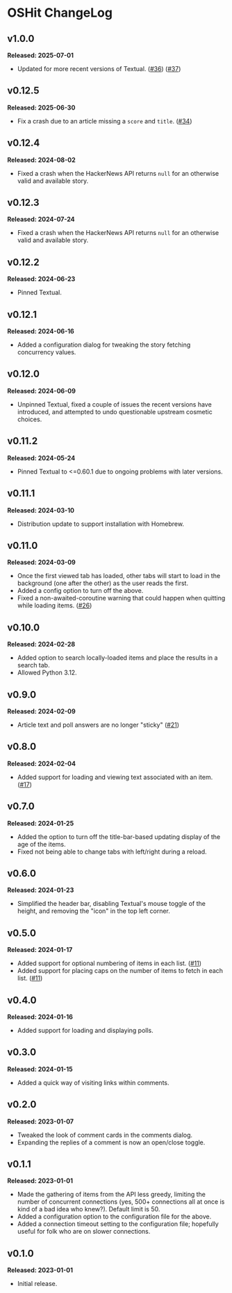 # OSHit ChangeLog

## v1.0.0

**Released: 2025-07-01**

- Updated for more recent versions of Textual.
  ([#36](https://github.com/davep/oshit/pull/36))
  ([#37](https://github.com/davep/oshit/pull/37))

## v0.12.5

**Released: 2025-06-30**

- Fix a crash due to an article missing a `score` and `title`.
  ([#34](https://github.com/davep/oshit/pull/34))

## v0.12.4

**Released: 2024-08-02**

- Fixed a crash when the HackerNews API returns `null` for an otherwise
  valid and available story.

## v0.12.3

**Released: 2024-07-24**

- Fixed a crash when the HackerNews API returns `null` for an otherwise
  valid and available story.

## v0.12.2

**Released: 2024-06-23**

- Pinned Textual.

## v0.12.1

**Released: 2024-06-16**

- Added a configuration dialog for tweaking the story fetching concurrency
  values.

## v0.12.0

**Released: 2024-06-09**

- Unpinned Textual, fixed a couple of issues the recent versions have
  introduced, and attempted to undo questionable upstream cosmetic choices.

## v0.11.2

**Released: 2024-05-24**

- Pinned Textual to <=0.60.1 due to ongoing problems with later versions.

## v0.11.1

**Released: 2024-03-10**

- Distribution update to support installation with Homebrew.

## v0.11.0

**Released: 2024-03-09**

- Once the first viewed tab has loaded, other tabs will start to load in the
  background (one after the other) as the user reads the first.
- Added a config option to turn off the above.
- Fixed a non-awaited-coroutine warning that could happen when quitting
  while loading items. ([#26](https://github.com/davep/oshit/issues/26))

## v0.10.0

**Released: 2024-02-28**

- Added option to search locally-loaded items and place the results in a
  search tab.
- Allowed Python 3.12.

## v0.9.0

**Released: 2024-02-09**

- Article text and poll answers are no longer "sticky"
  ([#21](https://github.com/davep/oshit/issues/21))

## v0.8.0

**Released: 2024-02-04**

- Added support for loading and viewing text associated with an item.
  ([#17](https://github.com/davep/oshit/issues/17))

## v0.7.0

**Released: 2024-01-25**

- Added the option to turn off the title-bar-based updating display of the
  age of the items.
- Fixed not being able to change tabs with left/right during a reload.

## v0.6.0

**Released: 2024-01-23**

- Simplified the header bar, disabling Textual's mouse toggle of the height,
  and removing the "icon" in the top left corner.

## v0.5.0

**Released: 2024-01-17**

- Added support for optional numbering of items in each list.
  ([#11](https://github.com/davep/oshit/issues/11))
- Added support for placing caps on the number of items to fetch in each
  list. ([#11](https://github.com/davep/oshit/issues/11))

## v0.4.0

**Released: 2024-01-16**

- Added support for loading and displaying polls.

## v0.3.0

**Released: 2024-01-15**

- Added a quick way of visiting links within comments.

## v0.2.0

**Released: 2023-01-07**

- Tweaked the look of comment cards in the comments dialog.
- Expanding the replies of a comment is now an open/close toggle.

## v0.1.1

**Released: 2023-01-01**

- Made the gathering of items from the API less greedy, limiting the number
  of concurrent connections (yes, 500+ connections all at once is kind of a
  bad idea who knew?). Default limit is 50.
- Added a configuration option to the configuration file for the above.
- Added a connection timeout setting to the configuration file; hopefully
  useful for folk who are on slower connections.

## v0.1.0

**Released: 2023-01-01**

- Initial release.

[//]: # (ChangeLog.md ends here)
